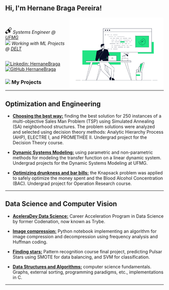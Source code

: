 <h2> Hi, I'm Hernane Braga Pereira! </h2>
<img align='right' src="cover.gif" width="300"></br>

<p><em>

<img src="certificate.png" width="20"> Systems Engineer @ <a href="https://ufmg.br/international-visitors">UFMG</a></br>
<img src="https://media.giphy.com/media/5aYfJYohCSeYgtVlUj/giphy.gif" width="35">  Working with ML Projects @ <a href="http://www.delt.ufmg.br/index.php/">DELT</a>
</em></p>
</br>
[![Linkedin: HernaneBraga](https://img.shields.io/badge/-hernanebraga-blue?style=flat-square&logo=Linkedin&logoColor=white)](https://www.linkedin.com/in/hernane-braga-pereira//)
<br>
[![GitHub HernaneBraga](https://img.shields.io/github/followers/hernaneBraga?label=follow&style=social)](https://github.com/hernaneBraga)


### <img src="https://media.giphy.com/media/iDaCeaKrHhUI1I8e2b/giphy.gif" width="25"> My Projects
---
## Optimization and Engineering 

- __[Choosing the best way:](https://github.com/hernaneBraga/TD)__ finding the best solution for 250 instances of a multi-objective Sales Man Problem (TSP) using Simulated Annealing (SA) neighborhood structures. The problem solutions were analyzed and selected using decision theory methods: Analytic Hierarchy Process (AHP), ELECTRE I, and PROMETHEE II. Undergrad project for the Decision Theory course.

- __[Dynamic Systems Modeling:](https://github.com/hernaneBraga/Dynamic_Systems_Modeling)__ using parametric and non-parametric methods for modeling the transfer function on a linear dynamic system. Undergrad projects for the Dynamic Systems Modeling at UFMG.

- __[Optimizing drunkness and bar bills:](https://github.com/hernaneBraga/Pesquisa-Operacional-UFMG)__ the Knapsack problem was applied to safely optimize the money spent and the Blood Alcohol Concentration (BAC). Undergrad project for Operation Research course.

---
## Data Science and Computer Vision

- __[AceleraDev Data Science:](https://github.com/hernaneBraga/AceleraDev-Data_Science)__ Career Acceleration Program in Data Science by former Codenation, now known as Trybe.

- __[Image compression:](https://github.com/hernaneBraga/Visual_Computing/tree/master/Image%20compression)__ Python notebook implementing an algorithm for image compression and decompression using frequency analysis and Huffman coding.

- __[Finding stars:](https://github.com/hernaneBraga/Pattern_Recognition_UFMG)__ Pattern recognition course final project, predicting Pulsar Stars using SMOTE for data balancing, and SVM for classification.

- __[Data Structures and Algorithms:](https://github.com/hernaneBraga/Data_Structures_Algorithms)__ computer science fundamentals. Graphs, external sorting, programming paradigms, etc., implementations in C.

---
